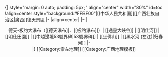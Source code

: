 {| style="margin: 0 auto; padding: 5px;" align="center" width="80%" id=toc
!align=center style="background:#FFBF00"|[[中华人民共和国]][[广西壮族自治区|廣西]]德天景區
|-
|align=center|
|-
|<center>德天-板约大瀑布（[[德天瀑布]]、[[板约瀑布]]）| [[通靈大峽谷]] | [[明仕河]] | [[明仕田園]] | [[中越邊境53號界碑|53號界碑]] | [[坐佛山]] | [[黑水河 (左江)|归春河]]
|-  
|}
<noinclude>
[[Category:崇左地理]]
[[Category:广西地理模板]]
</noinclude>